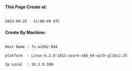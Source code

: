 
   
#### This Page Create at:

```bash

2023-09-25 - 11:06:49 UTC

```

#### Create By Machine:

```bash

Host Name : fv-az562-944

platform  : Linux-6.2.0-1011-azure-x86_64-with-glibc2.35

Ip Local  : 10.1.0.108

```

